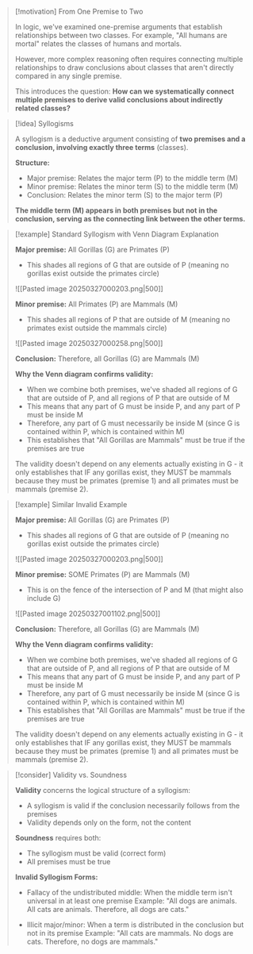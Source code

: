 > [!motivation] From One Premise to Two
> 
> In logic, we've examined one-premise arguments that establish relationships between two classes. For example, "All humans are mortal" relates the classes of humans and mortals.
> 
> However, more complex reasoning often requires connecting multiple relationships to draw conclusions about classes that aren't directly compared in any single premise.
> 
> This introduces the question: **How can we systematically connect multiple premises to derive valid conclusions about indirectly related classes?**

> [!idea] Syllogisms
> 
> A syllogism is a deductive argument consisting of **two premises and a conclusion, involving exactly three terms** (classes).
> 
> **Structure:**
> 
> - Major premise: Relates the major term (P) to the middle term (M)
> - Minor premise: Relates the minor term (S) to the middle term (M)
> - Conclusion: Relates the minor term (S) to the major term (P)
> 
> **The middle term (M) appears in both premises but not in the conclusion, serving as the connecting link between the other terms.**
> 

> [!example] Standard Syllogism with Venn Diagram Explanation
> 
> **Major premise:** All Gorillas (G) are Primates (P)
> - This shades all regions of G that are outside of P (meaning no gorillas exist outside the primates circle)
> 
> ![[Pasted image 20250327000203.png|500]]
> 
> **Minor premise:** All Primates (P) are Mammals (M)
> - This shades all regions of P that are outside of M (meaning no primates exist outside the mammals circle)
> 
> ![[Pasted image 20250327000258.png|500]]
> 
> **Conclusion:** Therefore, all Gorillas (G) are Mammals (M)
> 
> **Why the Venn diagram confirms validity:**
> 
> - When we combine both premises, we've shaded all regions of G that are outside of P, and all regions of P that are outside of M
> - This means that any part of G must be inside P, and any part of P must be inside M
> - Therefore, any part of G must necessarily be inside M (since G is contained within P, which is contained within M)
> - This establishes that "All Gorillas are Mammals" must be true if the premises are true
> 
> The validity doesn't depend on any elements actually existing in G - it only establishes that IF any gorillas exist, they MUST be mammals because they must be primates (premise 1) and all primates must be mammals (premise 2).

> [!example] Similar Invalid Example
> 
> **Major premise:** All Gorillas (G) are Primates (P)
> - This shades all regions of G that are outside of P (meaning no gorillas exist outside the primates circle)
> 
> ![[Pasted image 20250327000203.png|500]]
> 
> **Minor premise:** SOME Primates (P) are Mammals (M)
> - This is on the fence of the intersection of P and M (that might also include G)
> 
> ![[Pasted image 20250327001102.png|500]]
> 
> **Conclusion:** Therefore, all Gorillas (G) are Mammals (M)
> 
> **Why the Venn diagram confirms validity:**
> 
> - When we combine both premises, we've shaded all regions of G that are outside of P, and all regions of P that are outside of M
> - This means that any part of G must be inside P, and any part of P must be inside M
> - Therefore, any part of G must necessarily be inside M (since G is contained within P, which is contained within M)
> - This establishes that "All Gorillas are Mammals" must be true if the premises are true
> 
> The validity doesn't depend on any elements actually existing in G - it only establishes that IF any gorillas exist, they MUST be mammals because they must be primates (premise 1) and all primates must be mammals (premise 2).




> [!consider] Validity vs. Soundness
> 
> **Validity** concerns the logical structure of a syllogism:
> 
> - A syllogism is valid if the conclusion necessarily follows from the premises
> - Validity depends only on the form, not the content
> 
> **Soundness** requires both:
> 
> - The syllogism must be valid (correct form)
> - All premises must be true
> 
> **Invalid Syllogism Forms:**
> 
> - Fallacy of the undistributed middle: When the middle term isn't universal in at least one premise Example: "All dogs are animals. All cats are animals. Therefore, all dogs are cats."
>     
> - Illicit major/minor: When a term is distributed in the conclusion but not in its premise Example: "All cats are mammals. No dogs are cats. Therefore, no dogs are mammals."
>